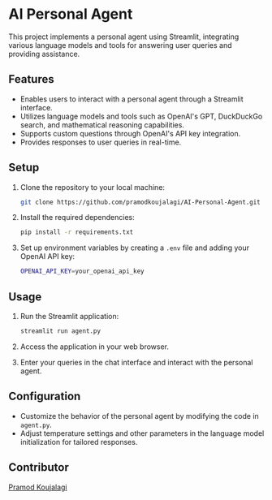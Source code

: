 # AI Personal Agent

This project implements a personal agent using Streamlit, integrating various language models and tools for answering user queries and providing assistance.

## Features

- Enables users to interact with a personal agent through a Streamlit interface.
- Utilizes language models and tools such as OpenAI's GPT, DuckDuckGo search, and mathematical reasoning capabilities.
- Supports custom questions through OpenAI's API key integration.
- Provides responses to user queries in real-time.

<!--
## Screenshots

### Main Interface

![Main Interface](link_to_main_interface_screenshot)

Description: This screenshot shows the main interface of the personal agent application.

### Custom Question

![Custom Question](link_to_custom_question_screenshot)

Description: This screenshot demonstrates the feature allowing users to ask custom questions through OpenAI's API key integration.
-->

## Setup

1. Clone the repository to your local machine:
   
   ```bash
   git clone https://github.com/pramodkoujalagi/AI-Personal-Agent.git
   ```

2. Install the required dependencies:
   
   ```bash
   pip install -r requirements.txt
   ```

3. Set up environment variables by creating a `.env` file and adding your OpenAI API key:

    ```bash
    OPENAI_API_KEY=your_openai_api_key
    ```



## Usage

1. Run the Streamlit application:
   ```bash
   streamlit run agent.py
   ```


2. Access the application in your web browser.

3. Enter your queries in the chat interface and interact with the personal agent.

## Configuration

- Customize the behavior of the personal agent by modifying the code in `agent.py`.
- Adjust temperature settings and other parameters in the language model initialization for tailored responses.

## Contributor

[Pramod Koujalagi](https://github.com/pramodkoujalagi)


